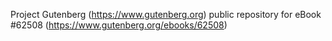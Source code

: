 Project Gutenberg (https://www.gutenberg.org) public repository for
eBook #62508 (https://www.gutenberg.org/ebooks/62508)
